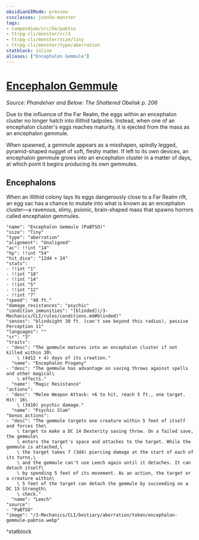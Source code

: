```yaml
---
obsidianUIMode: preview
cssclasses: json5e-monster
tags:
- compendium/src/5e/pabtso
- ttrpg-cli/monster/cr/3
- ttrpg-cli/monster/size/tiny
- ttrpg-cli/monster/type/aberration
statblock: inline
aliases: ["Encephalon Gemmule"]
---
```

# [Encephalon Gemmule](3-Mechanics\CLI\bestiary\aberration/encephalon-gemmule-pabtso.md)
*Source: Phandelver and Below: The Shattered Obelisk p. 206*  

Due to the influence of the Far Realm, the eggs within an encephalon cluster no longer hatch into illithid tadpoles. Instead, when one of an encephalon cluster's eggs reaches maturity, it is ejected from the mass as an encephalon gemmule.

When spawned, a gemmule appears as a misshapen, spindly legged, pyramid-shaped nugget of soft, fleshy matter. If left to its own devices, an encephalon gemmule grows into an encephalon cluster in a matter of days, at which point it begins producing its own gemmules.

## Encephalons

When an illithid colony lays its eggs dangerously close to a Far Realm rift, an egg sac has a chance to mutate into what is known as an encephalon cluster—a ravenous, slimy, psionic, brain-shaped mass that spawns horrors called encephalon gemmules.

```statblock
"name": "Encephalon Gemmule (PaBTSO)"
"size": "Tiny"
"type": "aberration"
"alignment": "Unaligned"
"ac": !!int "14"
"hp": !!int "54"
"hit_dice": "12d4 + 24"
"stats":
- !!int "1"
- !!int "18"
- !!int "14"
- !!int "5"
- !!int "12"
- !!int "7"
"speed": "40 ft."
"damage_resistances": "psychic"
"condition_immunities": "[blinded](/3-Mechanics/CLI/rules/conditions.md#blinded)"
"senses": "blindsight 30 ft. (can't see beyond this radius), passive Perception 11"
"languages": ""
"cr": "3"
"traits":
- "desc": "The gemmule matures into an encephalon cluster if not killed within 30\
    \ (4d12 + 4) days of its creation."
  "name": "Encephalon Progeny"
- "desc": "The gemmule has advantage on saving throws against spells and other magical\
    \ effects."
  "name": "Magic Resistance"
"actions":
- "desc": "Melee Weapon Attack: +6 to hit, reach 5 ft., one target. Hit: 16\
    \ (3d10) psychic damage."
  "name": "Psychic Slam"
"bonus_actions":
- "desc": "The gemmule targets one creature within 5 feet of itself and forces the\
    \ target to make a DC 14 Dexterity saving throw. On a failed save, the gemmule\
    \ enters the target's space and attaches to the target. While the gemmule is attached,\
    \ the target takes 7 (3d4) piercing damage at the start of each of its turns,\
    \ and the gemmule can't use Leech again until it detaches. It can detach itself\
    \ by spending 5 feet of its movement. As an action, the target or a creature within\
    \ 5 feet of the target can detach the gemmule by succeeding on a DC 15 Strength\
    \ check."
  "name": "Leech"
"source":
- "PaBTSO"
"image": "/3-Mechanics/CLI/bestiary/aberration/token/encephalon-gemmule-pabtso.webp"
```
^statblock